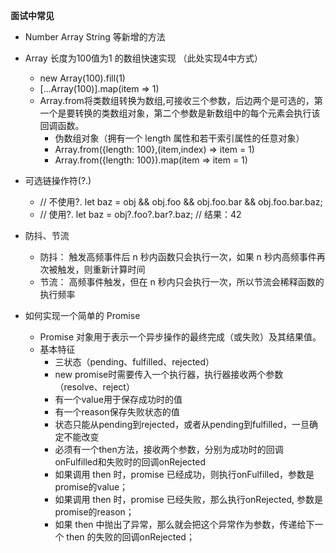 **面试中常见**
+ Number Array String 等新增的方法


+ Array 长度为100值为1 的数组快速实现  （此处实现4中方式）
    - new Array(100).fill(1)
    -  [...Array(100)].map(item => 1)
    -  Array.from将类数组转换为数组,可接收三个参数，后边两个是可选的，第一个是要转换的类数组对象，第二个参数是新数组中的每个元素会执行该回调函数。
        * 伪数组对象（拥有一个 length 属性和若干索引属性的任意对象）
        * Array.from({length: 100},(item,index) => item = 1)  
        * Array.from({length: 100}).map(item => item = 1)

+ 可选链操作符(?.)
    - // 不使用?.
        let baz = obj && obj.foo && obj.foo.bar && obj.foo.bar.baz;
    - // 使用?.
        let baz = obj?.foo?.bar?.baz; // 结果：42

+ 防抖、节流
    - 防抖： 触发高频事件后 n 秒内函数只会执行一次，如果 n 秒内高频事件再次被触发，则重新计算时间
    - 节流： 高频事件触发，但在 n 秒内只会执行一次，所以节流会稀释函数的执行频率

+ 如何实现一个简单的 Promise
    - Promise 对象用于表示一个异步操作的最终完成（或失败）及其结果值。
    - 基本特征
        * 三状态（pending、fulfilled、rejected）
        * new promise时需要传入一个执行器，执行器接收两个参数（resolve、reject）
        * 有一个value用于保存成功时的值
        * 有一个reason保存失败状态的值
        * 状态只能从pending到rejected，或者从pending到fulfilled，一旦确定不能改变
        * 必须有一个then方法，接收两个参数，分别为成功时的回调onFulfilled和失败时的回调onRejected
        * 如果调用 then 时，promise 已经成功，则执行onFulfilled，参数是promise的value；
        * 如果调用 then 时，promise 已经失败，那么执行onRejected, 参数是promise的reason；
        * 如果 then 中抛出了异常，那么就会把这个异常作为参数，传递给下一个 then 的失败的回调onRejected；
